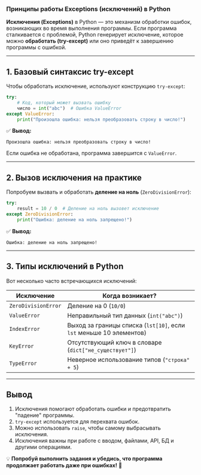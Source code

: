 ### **Принципы работы Exceptions (исключений) в Python**  

**Исключения (Exceptions)** в Python — это механизм обработки ошибок, возникающих во время выполнения программы. Если программа сталкивается с проблемой, Python генерирует исключение, которое можно **обработать (try-except)** или оно приведёт к завершению программы с ошибкой.  

---

## **1. Базовый синтаксис try-except**
Чтобы обработать исключение, используют конструкцию `try-except`:

```python
try:
    # Код, который может вызвать ошибку
    число = int("abc")  # Ошибка ValueError
except ValueError:
    print("Произошла ошибка: нельзя преобразовать строку в число!")
```
✅ **Вывод:**  
```
Произошла ошибка: нельзя преобразовать строку в число!
```
Если ошибка не обработана, программа завершится с `ValueError`.

---

## **2. Вызов исключения на практике**
Попробуем вызвать и обработать **деление на ноль** (`ZeroDivisionError`):

```python
try:
    result = 10 / 0  # Деление на ноль вызовет исключение
except ZeroDivisionError:
    print("Ошибка: деление на ноль запрещено!")
```
✅ **Вывод:**  
```
Ошибка: деление на ноль запрещено!
```

---

## **3. Типы исключений в Python**
Вот несколько часто встречающихся исключений:

| Исключение          | Когда возникает? |
|---------------------|-----------------|
| `ZeroDivisionError` | Деление на 0 (`10/0`) |
| `ValueError` | Неправильный тип данных (`int("abc")`) |
| `IndexError` | Выход за границы списка (`lst[10]`, если `lst` меньше 10 элементов) |
| `KeyError` | Отсутствующий ключ в словаре (`dict["не_существует"]`) |
| `TypeError` | Неверное использование типов (`"строка" + 5`) |

---

## **Вывод**
1. Исключения помогают обработать ошибки и предотвратить "падение" программы.  
2. `try-except` используется для перехвата ошибок.  
3. Можно использовать `raise`, чтобы самому выбрасывать исключения.  
4. Исключения важны при работе с вводом, файлами, API, БД и другими операциями.  

💡 **Попробуй выполнить задания и убедись, что программа продолжает работать даже при ошибках!** 🚀